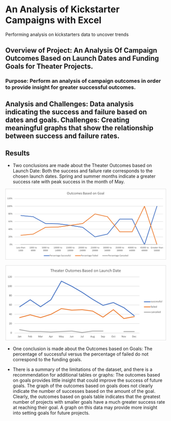 # An Analysis of Kickstarter Campaigns with Excel
Performing analysis on kickstarters data to uncover trends

## Overview of Project: An Analysis Of Campaign Outcomes Based on Launch Dates and Funding Goals for Theater Projects.

### Purpose: Perform an analysis of campaign outcomes in order to provide insight for greater successful outcomes. 

## Analysis and Challenges: Data analysis indicating the success and failure based on dates and goals. Challenges: Creating meaningful graphs that show the relationship between success and failure rates.

## Results
- Two conclusions are made about the Theater Outcomes based on Launch Date:
Both the success and failure rate corresponds to the chosen launch dates. Spring and summer months indicate a greater success rate with peak success in the month of May.

![alt text](resources/Outcomes_vs_Goals.png)

![alt text](resources/Theater_Outomes_vs_Launch.png)

- One conclusion is made about the Outcomes based on Goals:
The percentage of successful versus the percentage of failed do not correspond to the funding goals.

- There is a summary of the limitations of the dataset, and there is a recommendation for additional tables or graphs:
The outcomes based on goals provides little insight that could improve the success of future goals. The graph of the outcomes based on goals does not clearly indicate the number of successes based on the amount of the goal. Clearly, the outcomes based on goals table indicates that the greatest number of projects with smaller goals have a much greater success rate at reaching their goal. A graph on this data may provide more insight into setting goals for future projects. 
